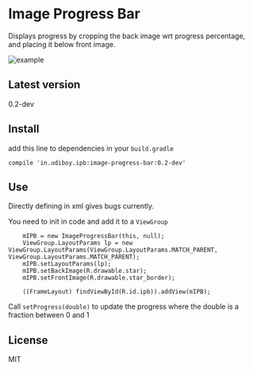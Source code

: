 Image Progress Bar
==================

Displays progress by cropping the back image wrt progress percentage, and placing it below front image.

![example](http://i.imgur.com/SfeUjKF.gif)

Latest version
--------------

0.2-dev

Install
---------

add this line to dependencies in your `build.gradle`


    compile 'in.udiboy.ipb:image-progress-bar:0.2-dev'


Use
--------

Directly defining in xml gives bugs currently.

You need to init in code and add it to a `ViewGroup`

        mIPB = new ImageProgressBar(this, null);
        ViewGroup.LayoutParams lp = new ViewGroup.LayoutParams(ViewGroup.LayoutParams.MATCH_PARENT, ViewGroup.LayoutParams.MATCH_PARENT);
        mIPB.setLayoutParams(lp);
        mIPB.setBackImage(R.drawable.star);
        mIPB.setFrontImage(R.drawable.star_border);

        ((FrameLayout) findViewById(R.id.ipb)).addView(mIPB);
        
Call `setProgress(double)` to update the progress where the double is a fraction between 0 and 1

License
-----------

MIT



